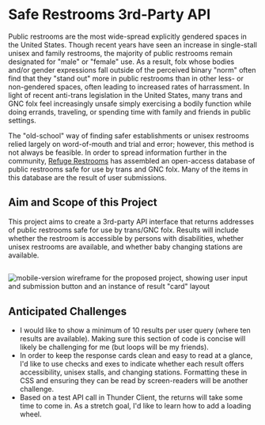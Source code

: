 # Safe Restrooms 3rd-Party API
Public restrooms are the most wide-spread explicitly gendered spaces in the United States. Though recent years have seen an increase in single-stall unisex and family restrooms, the majority of public restrooms remain designated for "male" or "female" use. As a result, folx whose bodies and/or gender expressions fall outside of the perceived binary "norm" often find that they "stand out" more in public restrooms than in other less- or non-gendered spaces, often leading to increased rates of harrassment. In light of recent anti-trans legislation in the United States, many trans and GNC folx feel increasingly unsafe simply exercising a bodily function while doing errands, traveling, or spending time with family and friends in public settings.

The "old-school" way of finding safer establishments or unisex restrooms relied largely on word-of-mouth and trial and error; however, this method is not always be feasible. In order to spread information further in the community, [Refuge Restrooms](https://www.refugerestrooms.org/) has assembled an open-access database of public restrooms safe for use by trans and GNC folx. Many of the items in this database are the result of user submissions.
## Aim and Scope of this Project
This project aims to create a 3rd-party API interface that returns addresses of public restrooms safe for use by trans/GNC folx. Results will include whether the restroom is accessible by persons with disabilities, whether unisex restrooms are available, and whether baby changing stations are available.
## 
![mobile-version wireframe for the proposed project, showing user input and submission button and an instance of result "card" layout](https://github.com/rhysrfrazier/safe-restroom-3rd-party-api/assets/140181425/70b32f4b-bae2-4e30-a322-270bbec2a4a9)

## Anticipated Challenges
- I would like to show a minimum of 10 results per user query (where ten results are available). Making sure this section of code is concise will likely be challenging for me (but loops will be my friends).
- In order to keep the response cards clean and easy to read at a glance, I'd like to use checks and exes to indicate whether each result offers accessibility, unisex stalls, and changing stations. Formatting these in CSS and ensuring they can be read by screen-readers will be another challenge.
- Based on a test API call in Thunder Client, the returns will take some time to come in. As a stretch goal, I'd like to learn how to add a loading wheel.
